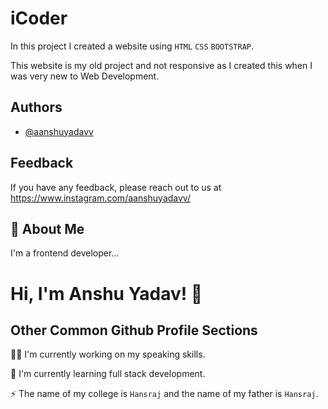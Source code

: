 
# iCoder

In this project I created a website using `HTML` `CSS` `BOOTSTRAP`.

This website is my old project and not responsive as I created this when I was very new to Web Development.


## Authors

- [@aanshuyadavv](https://github.com/aanshuyadavv)


## Feedback

If you have any feedback, please reach out to us at https://www.instagram.com/aanshuyadavv/


## 🚀 About Me
I'm a frontend developer...


# Hi, I'm Anshu Yadav! 👋


## Other Common Github Profile Sections
👩‍💻 I'm currently working on my speaking skills.

🧠 I'm currently learning full stack development.

⚡️ The name of my college is `Hansraj` and the name of my father is `Hansraj`.
